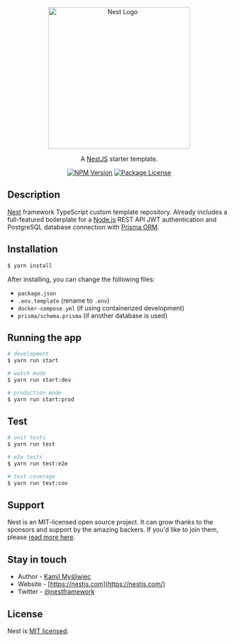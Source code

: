 <p align="center">
  <a href="http://nestjs.com/" target="blank"><img src="https://nestjs.com/img/logo_text.svg" width="320" alt="Nest Logo" /></a>
</p>

[circleci-image]: https://img.shields.io/circleci/build/github/nestjs/nest/master?token=abc123def456
[circleci-url]: https://circleci.com/gh/nestjs/nest

  <p align="center">A <a href="https://nestjs.com" target="_blank">NestJS</a> starter template.</p>
    <p align="center">
<a href="https://www.npmjs.com/~nestjscore" target="_blank"><img src="https://img.shields.io/npm/v/@nestjs/core.svg" alt="NPM Version" /></a>
<a href="https://www.npmjs.com/~nestjscore" target="_blank"><img src="https://img.shields.io/npm/l/@nestjs/core.svg" alt="Package License" /></a>
</p>

## Description

[Nest](https://github.com/nestjs/nest) framework TypeScript custom template repository. Already includes a full-featured boilerplate for a [Node.js](https://github.com/nodejs/node) REST API JWT authentication and PostgreSQL database connection with [Prisma ORM](https://www.prisma.io).

## Installation

```bash
$ yarn install
```
After installing, you can change the following files:
- `package.json`
- `.env.template` (rename to `.env`)
- `docker-compose.yml` (if using containerized development)
- `prisma/schema.prisma` (if another database is used)
## Running the app

```bash
# development
$ yarn run start 

# watch mode
$ yarn run start:dev 

# production mode
$ yarn run start:prod 
```

## Test

```bash
# unit tests
$ yarn run test 

# e2e tests
$ yarn run test:e2e 

# test coverage
$ yarn run test:cov 
```

## Support

Nest is an MIT-licensed open source project. It can grow thanks to the sponsors and support by the amazing backers. If you'd like to join them, please [read more here](https://docs.nestjs.com/support).

## Stay in touch

- Author - [Kamil Myśliwiec](https://kamilmysliwiec.com)
- Website - [https://nestjs.com](https://nestjs.com/)
- Twitter - [@nestframework](https://twitter.com/nestframework)

## License

Nest is [MIT licensed](LICENSE).

